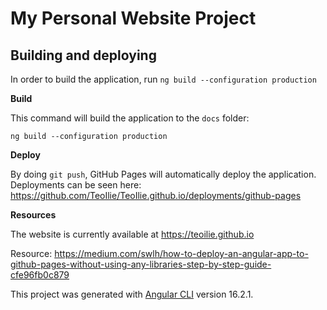 # My Personal Website Project

## Building and deploying

In order to build the application, run `ng build --configuration production`

**Build**

This command will build the application to the `docs` folder:

`ng build --configuration production`

**Deploy**

By doing `git push`, GitHub Pages will automatically deploy the application. Deployments can be seen here:
https://github.com/TeoIlie/TeoIlie.github.io/deployments/github-pages

**Resources**

The website is currently available at https://teoilie.github.io

Resource: https://medium.com/swlh/how-to-deploy-an-angular-app-to-github-pages-without-using-any-libraries-step-by-step-guide-cfe96fb0c879

This project was generated with [Angular CLI](https://github.com/angular/angular-cli) version 16.2.1.
